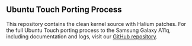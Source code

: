 ## Ubuntu Touch Porting Process

This repository contains the clean kernel source with Halium patches. For the full Ubuntu Touch porting process to the Samsung Galaxy A11q, including documentation and logs, visit our [GitHub repository](https://github.com/luisvinatea/ubuntu-touch-a11q-port).
